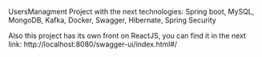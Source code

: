UsersManagment
Project with the next technologies: Spring boot, MySQL, MongoDB, Kafka, Docker, Swagger, Hibernate, Spring Security

Also this project has its own front on ReactJS, you can find it in the next link:
http://localhost:8080/swagger-ui/index.html#/